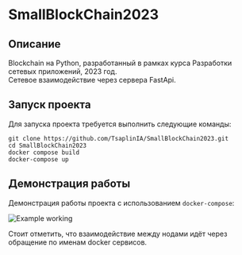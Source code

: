 # SmallBlockChain2023

## Описание
Blockchain на Python, разработанный в рамках курса Разработки сетевых приложений, 2023 год.  
Сетевое взаимодействие через сервера FastApi.


## Запуск проекта
Для запуска проекта требуется выполнить следующие команды:

```git clone https://github.com/TsaplinIA/SmallBlockChain2023.git```   
```cd SmallBlockChain2023```  
```docker compose build```  
```docker-compose up```  

## Демонстрация работы

Демонстрация работы проекта с использованием ```docker-compose```:

![Example working](images/img.png)

Стоит отметить, что взаимодействие между нодами идёт через обращение по именам docker сервисов.
